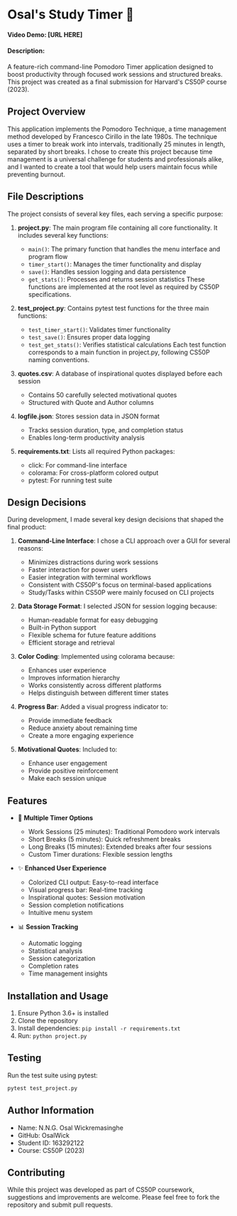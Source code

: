 # Osal's Study Timer 🍅

#### Video Demo: [URL HERE]

#### Description:

A feature-rich command-line Pomodoro Timer application designed to boost productivity through focused work sessions and structured breaks. This project was created as a final submission for Harvard's CS50P course (2023).

## Project Overview

This application implements the Pomodoro Technique, a time management method developed by Francesco Cirillo in the late 1980s. The technique uses a timer to break work into intervals, traditionally 25 minutes in length, separated by short breaks. I chose to create this project because time management is a universal challenge for students and professionals alike, and I wanted to create a tool that would help users maintain focus while preventing burnout.

## File Descriptions

The project consists of several key files, each serving a specific purpose:

1. **project.py**: The main program file containing all core functionality. It includes several key functions:

   - `main()`: The primary function that handles the menu interface and program flow
   - `timer_start()`: Manages the timer functionality and display
   - `save()`: Handles session logging and data persistence
   - `get_stats()`: Processes and returns session statistics
     These functions are implemented at the root level as required by CS50P specifications.

2. **test_project.py**: Contains pytest test functions for the three main functions:

   - `test_timer_start()`: Validates timer functionality
   - `test_save()`: Ensures proper data logging
   - `test_get_stats()`: Verifies statistical calculations
     Each test function corresponds to a main function in project.py, following CS50P naming conventions.

3. **quotes.csv**: A database of inspirational quotes displayed before each session

   - Contains 50 carefully selected motivational quotes
   - Structured with Quote and Author columns

4. **logfile.json**: Stores session data in JSON format

   - Tracks session duration, type, and completion status
   - Enables long-term productivity analysis

5. **requirements.txt**: Lists all required Python packages:
   - click: For command-line interface
   - colorama: For cross-platform colored output
   - pytest: For running test suite

## Design Decisions

During development, I made several key design decisions that shaped the final product:

1. **Command-Line Interface**: I chose a CLI approach over a GUI for several reasons:

   - Minimizes distractions during work sessions
   - Faster interaction for power users
   - Easier integration with terminal workflows
   - Consistent with CS50P's focus on terminal-based applications
   - Study/Tasks within CS50P were mainly focused on CLI projects

2. **Data Storage Format**: I selected JSON for session logging because:

   - Human-readable format for easy debugging
   - Built-in Python support
   - Flexible schema for future feature additions
   - Efficient storage and retrieval

3. **Color Coding**: Implemented using colorama because:

   - Enhances user experience
   - Improves information hierarchy
   - Works consistently across different platforms
   - Helps distinguish between different timer states

4. **Progress Bar**: Added a visual progress indicator to:

   - Provide immediate feedback
   - Reduce anxiety about remaining time
   - Create a more engaging experience

5. **Motivational Quotes**: Included to:
   - Enhance user engagement
   - Provide positive reinforcement
   - Make each session unique

## Features

- 🎯 **Multiple Timer Options**

  - Work Sessions (25 minutes): Traditional Pomodoro work intervals
  - Short Breaks (5 minutes): Quick refreshment breaks
  - Long Breaks (15 minutes): Extended breaks after four sessions
  - Custom Timer durations: Flexible session lengths

- ✨ **Enhanced User Experience**

  - Colorized CLI output: Easy-to-read interface
  - Visual progress bar: Real-time tracking
  - Inspirational quotes: Session motivation
  - Session completion notifications
  - Intuitive menu system

- 📊 **Session Tracking**
  - Automatic logging
  - Statistical analysis
  - Session categorization
  - Completion rates
  - Time management insights

## Installation and Usage

1. Ensure Python 3.6+ is installed
2. Clone the repository
3. Install dependencies: `pip install -r requirements.txt`
4. Run: `python project.py`

## Testing

Run the test suite using pytest:

```bash
pytest test_project.py
```

## Author Information

- Name: N.N.G. Osal Wickremasinghe
- GitHub: OsalWick
- Student ID: 163292122
- Course: CS50P (2023)

## Contributing

While this project was developed as part of CS50P coursework, suggestions and improvements are welcome. Please feel free to fork the repository and submit pull requests.


